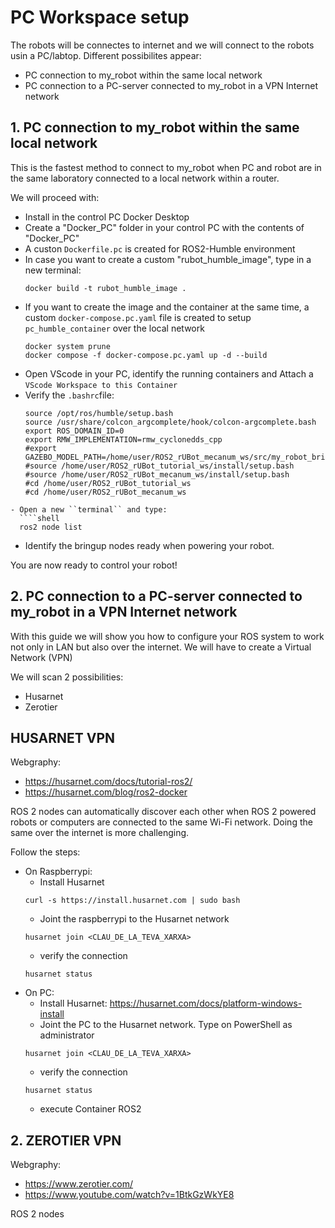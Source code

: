 # **PC Workspace setup**

The robots will be connectes to internet and we will connect to the robots usin a PC/labtop. Different possibilites appear:
- PC connection to my_robot within the same local network
- PC connection to a PC-server connected to my_robot in a VPN Internet network

## **1. PC connection to my_robot within the same local network**

This is the fastest method to connect to my_robot when PC and robot are in the same laboratory connected to a local network within a router.

We will proceed with:
- Install in the control PC Docker Desktop
- Create a "Docker_PC" folder in your control PC with the contents of "Docker_PC"
- A custon ``Dockerfile.pc`` is created for ROS2-Humble environment
- In case you want to create a custom "rubot_humble_image", type in a new terminal:
  ````shell
  docker build -t rubot_humble_image .
  ````
- If you want to create the image and the container at the same time, a custom ``docker-compose.pc.yaml`` file is created to setup `pc_humble_container` over the local network
  ````shell
  docker system prune
  docker compose -f docker-compose.pc.yaml up -d --build
  ````
- Open VScode in your PC, identify the running containers and Attach a ``VScode Workspace to this Container``
- Verify the `.bashrc`file:
  ````shell
  source /opt/ros/humble/setup.bash
  source /usr/share/colcon_argcomplete/hook/colcon-argcomplete.bash
  export ROS_DOMAIN_ID=0
  export RMW_IMPLEMENTATION=rmw_cyclonedds_cpp
  #export GAZEBO_MODEL_PATH=/home/user/ROS2_rUBot_mecanum_ws/src/my_robot_bringup/models:$GAZEBO_MODEL_PATH
  #source /home/user/ROS2_rUBot_tutorial_ws/install/setup.bash
  #source /home/user/ROS2_rUBot_mecanum_ws/install/setup.bash
  #cd /home/user/ROS2_rUBot_tutorial_ws
  #cd /home/user/ROS2_rUBot_mecanum_ws
````
- Open a new ``terminal`` and type:
  ````shell
  ros2 node list
  ````
- Identify the bringup nodes ready when powering your robot.

You are now ready to control your robot!

## **2. PC connection to a PC-server connected to my_robot in a VPN Internet network**

With this guide we will show you how to configure your ROS system to work not only in LAN but also over the internet. We will have to create a Virtual Network (VPN)

We will scan 2 possibilities:
- Husarnet
- Zerotier


## **HUSARNET VPN**

Webgraphy:
- https://husarnet.com/docs/tutorial-ros2/
- https://husarnet.com/blog/ros2-docker

ROS 2 nodes can automatically discover each other when ROS 2 powered robots or computers are connected to the same Wi-Fi network. Doing the same over the internet is more challenging.

Follow the steps:
- On Raspberrypi:
  - Install Husarnet
  ````shell
  curl -s https://install.husarnet.com | sudo bash
  ````
  - Joint the raspberrypi to the Husarnet network
  ````shell
  husarnet join <CLAU_DE_LA_TEVA_XARXA>
  ````
  - verify the connection
  ````shell
  husarnet status
  ````
- On PC:
  - Install Husarnet: https://husarnet.com/docs/platform-windows-install
  - Joint the PC to the Husarnet network. Type on PowerShell as administrator
  ````shell
  husarnet join <CLAU_DE_LA_TEVA_XARXA>
  ````
  - verify the connection
  ````shell
  husarnet status
  ````
  - execute Container ROS2

  
## **2. ZEROTIER VPN**

Webgraphy:
- https://www.zerotier.com/
- https://www.youtube.com/watch?v=1BtkGzWkYE8

ROS 2 nodes